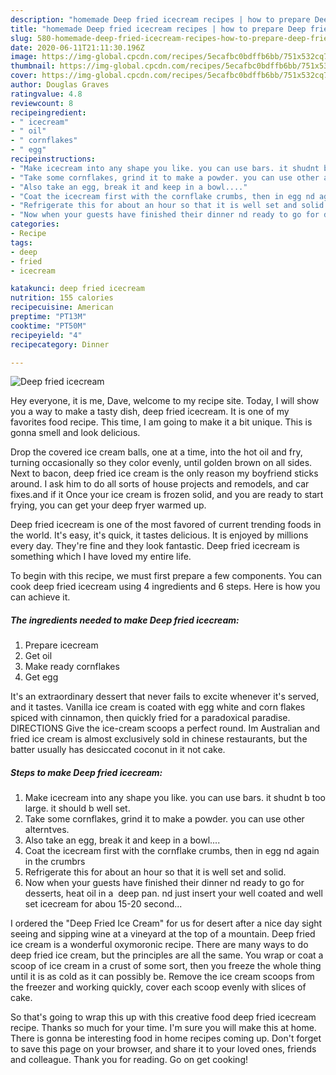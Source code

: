 ```yaml
---
description: "homemade Deep fried icecream recipes | how to prepare Deep fried icecream"
title: "homemade Deep fried icecream recipes | how to prepare Deep fried icecream"
slug: 580-homemade-deep-fried-icecream-recipes-how-to-prepare-deep-fried-icecream
date: 2020-06-11T21:11:30.196Z
image: https://img-global.cpcdn.com/recipes/5ecafbc0bdffb6bb/751x532cq70/deep-fried-icecream-recipe-main-photo.jpg
thumbnail: https://img-global.cpcdn.com/recipes/5ecafbc0bdffb6bb/751x532cq70/deep-fried-icecream-recipe-main-photo.jpg
cover: https://img-global.cpcdn.com/recipes/5ecafbc0bdffb6bb/751x532cq70/deep-fried-icecream-recipe-main-photo.jpg
author: Douglas Graves
ratingvalue: 4.8
reviewcount: 8
recipeingredient:
- " icecream"
- " oil"
- " cornflakes"
- " egg"
recipeinstructions:
- "Make icecream into any shape you like. you can use bars. it shudnt b too large. it should b well set."
- "Take some cornflakes, grind it to make a powder. you can use other alterntves."
- "Also take an egg, break it and keep in a bowl...."
- "Coat the icecream first with the cornflake crumbs, then in egg nd again in the crumbrs"
- "Refrigerate this for about an hour so that it is well set and solid."
- "Now when your guests have finished their dinner nd ready to go for desserts, heat oil in a  deep pan. nd just insert your well coated and well set icecream for abou 15-20 second..."
categories:
- Recipe
tags:
- deep
- fried
- icecream

katakunci: deep fried icecream 
nutrition: 155 calories
recipecuisine: American
preptime: "PT13M"
cooktime: "PT50M"
recipeyield: "4"
recipecategory: Dinner

---
```



![Deep fried icecream](https://img-global.cpcdn.com/recipes/5ecafbc0bdffb6bb/751x532cq70/deep-fried-icecream-recipe-main-photo.jpg)

Hey everyone, it is me, Dave, welcome to my recipe site. Today, I will show you a way to make a tasty dish, deep fried icecream. It is one of my favorites food recipe. This time, I am going to make it a bit unique. This is gonna smell and look delicious.

Drop the covered ice cream balls, one at a time, into the hot oil and fry, turning occasionally so they color evenly, until golden brown on all sides. Next to bacon, deep fried ice cream is the only reason my boyfriend sticks around. I ask him to do all sorts of house projects and remodels, and car fixes.and if it Once your ice cream is frozen solid, and you are ready to start frying, you can get your deep fryer warmed up.

Deep fried icecream is one of the most favored of current trending foods in the world. It's easy, it's quick, it tastes delicious. It is enjoyed by millions every day. They're fine and they look fantastic. Deep fried icecream is something which I have loved my entire life.


To begin with this recipe, we must first prepare a few components. You can cook deep fried icecream using 4 ingredients and 6 steps. Here is how you can achieve it.

<!--inarticleads1-->

##### The ingredients needed to make Deep fried icecream:

1. Prepare  icecream
1. Get  oil
1. Make ready  cornflakes
1. Get  egg


It&#39;s an extraordinary dessert that never fails to excite whenever it&#39;s served, and it tastes. Vanilla ice cream is coated with egg white and corn flakes spiced with cinnamon, then quickly fried for a paradoxical paradise. DIRECTIONS Give the ice-cream scoops a perfect round. Im Australian and fried ice cream is almost exclusively sold in chinese restaurants, but the batter usually has desiccated coconut in it not cake. 

<!--inarticleads2-->

##### Steps to make Deep fried icecream:

1. Make icecream into any shape you like. you can use bars. it shudnt b too large. it should b well set.
1. Take some cornflakes, grind it to make a powder. you can use other alterntves.
1. Also take an egg, break it and keep in a bowl....
1. Coat the icecream first with the cornflake crumbs, then in egg nd again in the crumbrs
1. Refrigerate this for about an hour so that it is well set and solid.
1. Now when your guests have finished their dinner nd ready to go for desserts, heat oil in a  deep pan. nd just insert your well coated and well set icecream for abou 15-20 second...


I ordered the &#34;Deep Fried Ice Cream&#34; for us for desert after a nice day sight seeing and sipping wine at a vineyard at the top of a mountain. Deep fried ice cream is a wonderful oxymoronic recipe. There are many ways to do deep fried ice cream, but the principles are all the same. You wrap or coat a scoop of ice cream in a crust of some sort, then you freeze the whole thing until it is as cold as it can possibly be. Remove the ice cream scoops from the freezer and working quickly, cover each scoop evenly with slices of cake. 

So that's going to wrap this up with this creative food deep fried icecream recipe. Thanks so much for your time. I'm sure you will make this at home. There is gonna be interesting food in home recipes coming up. Don't forget to save this page on your browser, and share it to your loved ones, friends and colleague. Thank you for reading. Go on get cooking!
